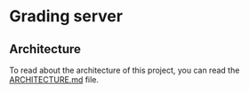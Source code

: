 # Grading server

## Architecture

To read about the architecture of this project, you can read the [ARCHITECTURE.md](ARCHITECTURE.md) file.